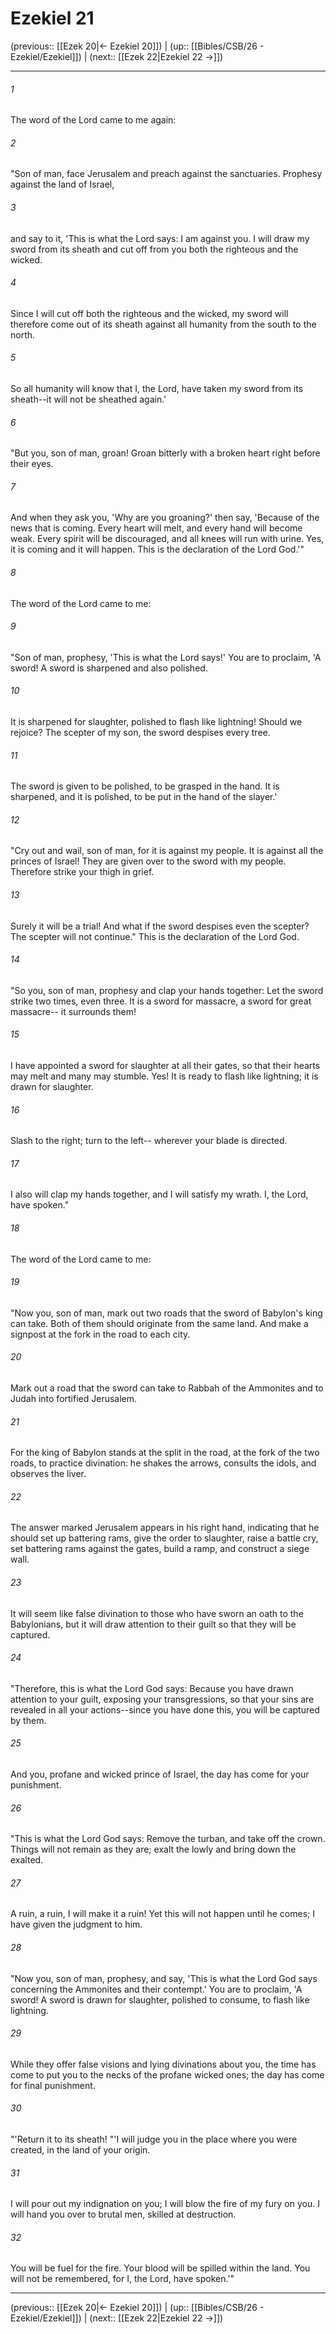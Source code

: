 # Ezekiel 21

(previous:: [[Ezek 20|← Ezekiel 20]]) | (up:: [[Bibles/CSB/26 - Ezekiel/Ezekiel]]) | (next:: [[Ezek 22|Ezekiel 22 →]])

***


###### 1 
The word of the Lord came to me again: 

###### 2 
"Son of man, face Jerusalem and preach against the sanctuaries. Prophesy against the land of Israel, 

###### 3 
and say to it, 'This is what the Lord says: I am against you. I will draw my sword from its sheath and cut off from you both the righteous and the wicked. 

###### 4 
Since I will cut off both the righteous and the wicked, my sword will therefore come out of its sheath against all humanity from the south to the north. 

###### 5 
So all humanity will know that I, the Lord, have taken my sword from its sheath--it will not be sheathed again.' 

###### 6 
"But you, son of man, groan! Groan bitterly with a broken heart right before their eyes. 

###### 7 
And when they ask you, 'Why are you groaning?' then say, 'Because of the news that is coming. Every heart will melt, and every hand will become weak. Every spirit will be discouraged, and all knees will run with urine. Yes, it is coming and it will happen. This is the declaration of the Lord God.'" 

###### 8 
The word of the Lord came to me: 

###### 9 
"Son of man, prophesy, 'This is what the Lord says!' You are to proclaim, 'A sword! A sword is sharpened and also polished. 

###### 10 
It is sharpened for slaughter, polished to flash like lightning! Should we rejoice? The scepter of my son, the sword despises every tree. 

###### 11 
The sword is given to be polished, to be grasped in the hand. It is sharpened, and it is polished, to be put in the hand of the slayer.' 

###### 12 
"Cry out and wail, son of man, for it is against my people. It is against all the princes of Israel! They are given over to the sword with my people. Therefore strike your thigh in grief. 

###### 13 
Surely it will be a trial! And what if the sword despises even the scepter? The scepter will not continue." This is the declaration of the Lord God. 

###### 14 
"So you, son of man, prophesy and clap your hands together: Let the sword strike two times, even three. It is a sword for massacre, a sword for great massacre-- it surrounds them! 

###### 15 
I have appointed a sword for slaughter at all their gates, so that their hearts may melt and many may stumble. Yes! It is ready to flash like lightning; it is drawn for slaughter. 

###### 16 
Slash to the right; turn to the left-- wherever your blade is directed. 

###### 17 
I also will clap my hands together, and I will satisfy my wrath. I, the Lord, have spoken." 

###### 18 
The word of the Lord came to me: 

###### 19 
"Now you, son of man, mark out two roads that the sword of Babylon's king can take. Both of them should originate from the same land. And make a signpost at the fork in the road to each city. 

###### 20 
Mark out a road that the sword can take to Rabbah of the Ammonites and to Judah into fortified Jerusalem. 

###### 21 
For the king of Babylon stands at the split in the road, at the fork of the two roads, to practice divination: he shakes the arrows, consults the idols, and observes the liver. 

###### 22 
The answer marked Jerusalem appears in his right hand, indicating that he should set up battering rams, give the order to slaughter, raise a battle cry, set battering rams against the gates, build a ramp, and construct a siege wall. 

###### 23 
It will seem like false divination to those who have sworn an oath to the Babylonians, but it will draw attention to their guilt so that they will be captured. 

###### 24 
"Therefore, this is what the Lord God says: Because you have drawn attention to your guilt, exposing your transgressions, so that your sins are revealed in all your actions--since you have done this, you will be captured by them. 

###### 25 
And you, profane and wicked prince of Israel, the day has come for your punishment. 

###### 26 
"This is what the Lord God says: Remove the turban, and take off the crown. Things will not remain as they are; exalt the lowly and bring down the exalted. 

###### 27 
A ruin, a ruin, I will make it a ruin! Yet this will not happen until he comes; I have given the judgment to him. 

###### 28 
"Now you, son of man, prophesy, and say, 'This is what the Lord God says concerning the Ammonites and their contempt.' You are to proclaim, 'A sword! A sword is drawn for slaughter, polished to consume, to flash like lightning. 

###### 29 
While they offer false visions and lying divinations about you, the time has come to put you to the necks of the profane wicked ones; the day has come for final punishment. 

###### 30 
"'Return it to its sheath! "'I will judge you in the place where you were created, in the land of your origin. 

###### 31 
I will pour out my indignation on you; I will blow the fire of my fury on you. I will hand you over to brutal men, skilled at destruction. 

###### 32 
You will be fuel for the fire. Your blood will be spilled within the land. You will not be remembered, for I, the Lord, have spoken.'"

***

(previous:: [[Ezek 20|← Ezekiel 20]]) | (up:: [[Bibles/CSB/26 - Ezekiel/Ezekiel]]) | (next:: [[Ezek 22|Ezekiel 22 →]])
